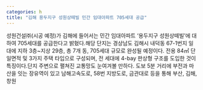 ```yaml
---
categories: h
title: "김해 용두지구 성원상떼빌 민간 임대아파트 705세대 공급"
---
```

성원건설㈜(시공 예정)가 김해에 들어서는 민간 임대아파트 ‘용두지구 성원상떼빌’에 대하여 705세대를 공급한다고 밝혔다.해당 단지는 경상남도 김해시 내덕동 67-1번지 일대에 지하 3층~지상 29층, 총 7개 동, 705세대 규모로 완성될 예정이다. 전용 84㎡ 단일면적 및 3가지 주택 타입으로 구성되며, 전 세대에 4-bay 판상형 구조를 도입한 것이 특징이다.단지 주변으로 펼쳐진 교통망도 눈여겨볼 만하다. 도보 5분 거리에 부전과 마산을 잇는 장유역이 있고 남해고속도로, 58번 지방도로, 금관대로 등을 통해 부산, 김해, 창원